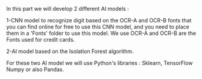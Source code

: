 In this part we will develop 2 different AI models :

1-CNN model to recognize digit based on the OCR-A and OCR-B fonts that you can find online for free to use this CNN model, and you need to place them in a 'Fonts' folder to use this model. We use OCR-A and OCR-B are the Fonts used for credit cards.

2-AI model based on the Isolation Forest algorithm.

For these two AI model we will use Python's libraries : Sklearn, TensorFlow Numpy or also Pandas.